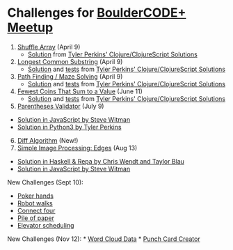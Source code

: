 # Challenges for [BoulderCODE+ Meetup](http://www.meetup.com/BoulderCODEplus/events/229441052/)

1.  [Shuffle Array](01_shuffle_array.md) (April 9)
    *   [Solution](cljs-solutions/src/cljs_solutions/problem_1.cljc)
        from [Tyler Perkins' Clojure/ClojureScript Solutions](cljs-solutions)
2.  [Longest Common Substring](02_longest_common_substring.md) (April 9)
    *   [Solution](cljs-solutions/src/cljs_solutions/problem_2.cljc)
        and [tests](cljs-solutions/test/cljs_solutions/test_problem_2.cljc)
        from [Tyler Perkins' Clojure/ClojureScript Solutions](cljs-solutions)
3.  [Path Finding / Maze Solving](03_maze_pathfinder.md) (April 9)
    *   [Solution](cljs-solutions/src/cljs_solutions/problem_3.cljc)
        and [tests](cljs-solutions/test/cljs_solutions/test_problem_3.cljc)
        from [Tyler Perkins' Clojure/ClojureScript Solutions](cljs-solutions)
4.  [Fewest Coins That Sum to a Value](04_fewest_coins.md) (June 11)
    *   [Solution](cljs-solutions/src/cljs_solutions/problem_4.cljc)
        and [tests](cljs-solutions/test/cljs_solutions/test_problem_4.cljc)
        from [Tyler Perkins' Clojure/ClojureScript Solutions](cljs-solutions)
5. [Parentheses Validator](https://github.com/stevewitman/challenges/blob/master/05_parentheses_validator.md) (July 9)
  *   [Solution in JavaScript by Steve Witman](js-solutions/05_parentheses_validator/solution-01-steve.js)
  *   [Solution in Python3 by Tyler Perkins](https://github.com/stevewitman/challenges/blob/master/py-solutions/problem_5_tyler.py)
6. [Diff Algorithm](https://github.com/stevewitman/challenges/blob/master/06_diff_algorithm.md) (New!)
7. [Simple Image Processing: Edges](https://github.com/stevewitman/challenges/blob/master/07_simple_image_processing.md) (Aug 13)
  *   [Solution in Haskell & Repa by Chris Wendt and Taylor Blau](hs-solutions/07_simple_image_processing)
  *   [Solution in JavaScript by Steve Witman](js-solutions/07_simple_image_processing/solution-01-steve.js)

New Challenges (Sept 10):
  *  [Poker hands](https://projecteuler.net/problem=54)
  *  [Robot walks](https://projecteuler.net/problem=208)
  *  [Connect four](https://www.reddit.com/r/dailyprogrammer/comments/3fva66/20150805_challenge_226_intermediate_connect_four/)
  *  [Pile of paper](https://www.reddit.com/r/dailyprogrammer/comments/35s2ds/20150513_challenge_214_intermediate_pile_of_paper/)
  *  [Elevator scheduling](https://www.reddit.com/r/dailyprogrammer/comments/39ixxi/20150612_challenge_218_hard_elevator_scheduling/)

  New Challenges (Nov 12):
    *  [Word Cloud Data](https://github.com/stevewitman/challenges/blob/master/08_word_cloud_data.md)
    *  [Punch Card Creator](https://github.com/stevewitman/challenges/blob/master/09_punch_card_creator.md)
